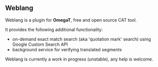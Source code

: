 Weblang 
--------------------------------
Weblang is a plugin for **OmegaT**, free and open source CAT tool.

It provides the following additional functionality:
- on-demand exact match search (aka 'quotation mark' search) using Google Custom Search API
- background service for verifying translated segments

Weblang is currently a work in progress (unstable), any help is welcome. 
